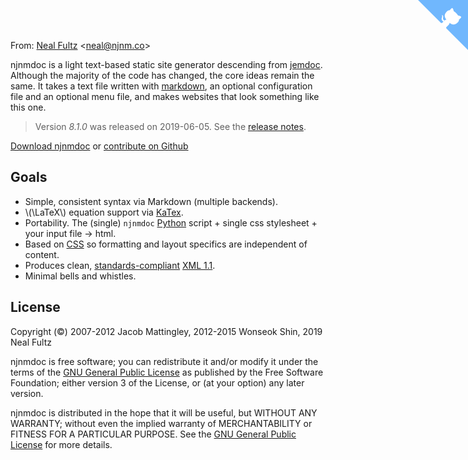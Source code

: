 <!-- njnmdoc: menu="MENU" title="njnmdoc"  -->

From: [Neal Fultz](https://njnm.co) &lt;[neal@njnm.co](mailto:neal@njnm.co)&gt;

<a href="https://github.com/njnmco/njnmdoc" class="github-corner" aria-label="View source on GitHub"><svg width="80" height="80" viewBox="0 0 250 250" style="fill:#70B7FD; color:#fff; position: absolute; top: 0; border: 0; right: 0;" aria-hidden="true"><path d="M0,0 L115,115 L130,115 L142,142 L250,250 L250,0 Z"></path><path d="M128.3,109.0 C113.8,99.7 119.0,89.6 119.0,89.6 C122.0,82.7 120.5,78.6 120.5,78.6 C119.2,72.0 123.4,76.3 123.4,76.3 C127.3,80.9 125.5,87.3 125.5,87.3 C122.9,97.6 130.6,101.9 134.4,103.2" fill="currentColor" style="transform-origin: 130px 106px;" class="octo-arm"></path><path d="M115.0,115.0 C114.9,115.1 118.7,116.5 119.8,115.4 L133.7,101.6 C136.9,99.2 139.9,98.4 142.2,98.6 C133.8,88.0 127.5,74.4 143.8,58.0 C148.5,53.4 154.0,51.2 159.7,51.0 C160.3,49.4 163.2,43.6 171.4,40.1 C171.4,40.1 176.1,42.5 178.8,56.2 C183.1,58.6 187.2,61.8 190.9,65.4 C194.5,69.0 197.7,73.2 200.1,77.6 C213.8,80.2 216.3,84.9 216.3,84.9 C212.7,93.1 206.9,96.0 205.4,96.6 C205.1,102.4 203.0,107.8 198.3,112.5 C181.9,128.9 168.3,122.5 157.7,114.1 C157.9,116.9 156.7,120.9 152.7,124.9 L141.0,136.5 C139.8,137.7 141.6,141.9 141.8,141.8 Z" fill="currentColor" class="octo-body"></path></svg></a><style>.github-corner:hover .octo-arm{animation:octocat-wave 560ms ease-in-out}@keyframes octocat-wave{0%,100%{transform:rotate(0)}20%,60%{transform:rotate(-25deg)}40%,80%{transform:rotate(10deg)}}@media (max-width:500px){.github-corner:hover .octo-arm{animation:none}.github-corner .octo-arm{animation:octocat-wave 560ms ease-in-out}}</style>

njnmdoc is a light text-based static site generator descending from [jemdoc][].
Although the majority of the code has changed, the core ideas remain the same.
It takes a text file written with [markdown][], an optional configuration file
and an optional menu file, and makes websites that look something like this
one.

> Version *8.1.0* was released on 2019-06-05.
> See the [release notes](revision.html).

[Download njnmdoc][download] or [contribute on Github][github]

## Goals

  - Simple, consistent syntax via Markdown (multiple backends).
  - \\(\LaTeX\\) equation support via [KaTex][katex].
  - Portability. The (single) `njnmdoc` [Python][] script +
    single css stylesheet + your input file &rarr; html.
  - Based on [CSS][] so formatting and layout specifics are
    independent of content.
  - Produces clean, [standards-compliant][validator] [XML 1.1][xml].
  - Minimal bells and whistles.

## License
Copyright (&copy;)
2007-2012 Jacob Mattingley,
2012-2015 Wonseok Shin,
2019 Neal Fultz

njnmdoc is free software; you can redistribute it and/or modify it under the
terms of the [GNU General Public License][gpl] as published by the Free
Software Foundation; either version 3 of the License, or (at your option) any
later version.

njnmdoc is distributed in the hope that it will be useful, but WITHOUT ANY
WARRANTY; without even the implied warranty of MERCHANTABILITY or FITNESS FOR A
PARTICULAR PURPOSE. See the [GNU General Public License][gpl] for more details.


[markdown]: https://daringfireball.net/projects/markdown/
[gpl]: http://www.gnu.org/licenses/gpl-3.0.html
[python]: http://www.python.org
[css]: http://www.w3.org/Style/CSS/
[xml]: http://www.w3.org/TR/xhtml11/
[validator]: http://validator.w3.org/check/referer
[download]: https://github.com/njnmco/njnmdoc/raw/master/njnmdoc
[github]: http://github.com/njnmco/njnmdoc
[katex]: https://katex.org
[jemdoc]: https://jemdoc.jaboc.net
